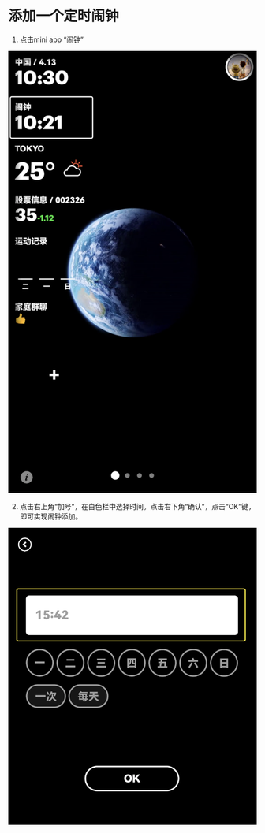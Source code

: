 # 添加一个定时闹钟

1.  点击mini app “闹钟”


![img](images/add_stock/image-20221219171953190.png)
    
2.  点击右上角“加号”，在白色栏中选择时间。点击右下角“确认”，点击“OK”键，即可实现闹钟添加。
    

![img](images/add_stock/image-20221219172007682.png)